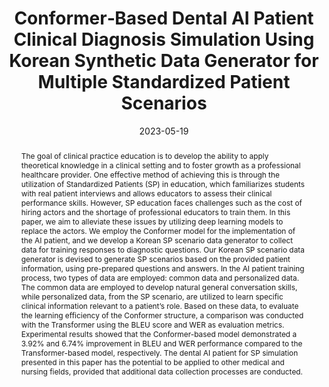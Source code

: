 ---
title: "Conformer‑Based Dental AI Patient Clinical Diagnosis Simulation Using Korean Synthetic Data Generator for Multiple Standardized Patient Scenarios"
collection: publications
permalink: /publication/2023-ij2
date: 2023-05-19
venue: 'Bioengineering'
paperurl: '/files/pdf/research/IJ2_Conformer AI.pdf'
pubtype: 'international_journal'
# just display our icon symbols
link: 'https://www.mdpi.com/2306-5354/10/5/615'
# code: ' '
# github: ' '
citation: 'Kangmin Kim, Chanjun Chun, Seong-Yong Moon. 2023. &quot;Conformer‑Based Dental AI Patient Clinical Diagnosis Simulation Using Korean Synthetic Data Generator for Multiple Standardized Patient Scenarios.&quot; <i>Bioengineering</i>, vol. 10, no. 5, article no. 615, May. 2023. (IF: 4.6)'
excerpt_separator: ""

abstract: "
The goal of clinical practice education is to develop the ability to apply theoretical knowledge in a clinical setting and to foster growth as a professional healthcare provider. One effective method of achieving this is through the utilization of Standardized Patients (SP) in education, which familiarizes students with real patient interviews and allows educators to assess their clinical performance skills. However, SP education faces challenges such as the cost of hiring actors and the shortage of professional educators to train them. In this paper, we aim to alleviate these issues by utilizing deep learning models to replace the actors. We employ the Conformer model for the implementation of the AI patient, and we develop a Korean SP scenario data generator to collect data for training responses to diagnostic questions. Our Korean SP scenario data generator is devised to generate SP scenarios based on the provided patient information, using pre-prepared questions and answers. In the AI patient training process, two types of data are employed: common data and personalized data. The common data are employed to develop natural general conversation skills, while personalized data, from the SP scenario, are utilized to learn specific clinical information relevant to a patient’s role. Based on these data, to evaluate the learning efficiency of the Conformer structure, a comparison was conducted with the Transformer using the BLEU score and WER as evaluation metrics. Experimental results showed that the Conformer-based model demonstrated a 3.92% and 6.74% improvement in BLEU and WER performance compared to the Transformer-based model, respectively. The dental AI patient for SP simulation presented in this paper has the potential to be applied to other medical and nursing fields, provided that additional data collection processes are conducted."

---